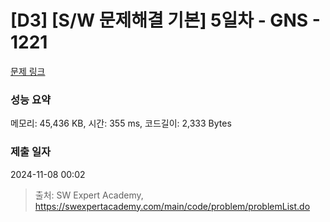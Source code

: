 # [D3] [S/W 문제해결 기본] 5일차 - GNS - 1221 

[문제 링크](https://swexpertacademy.com/main/code/problem/problemDetail.do?contestProbId=AV14jJh6ACYCFAYD) 

### 성능 요약

메모리: 45,436 KB, 시간: 355 ms, 코드길이: 2,333 Bytes

### 제출 일자

2024-11-08 00:02



> 출처: SW Expert Academy, https://swexpertacademy.com/main/code/problem/problemList.do